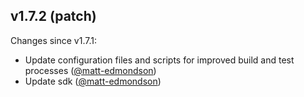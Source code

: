 ## v1.7.2 (patch)

Changes since v1.7.1:

- Update configuration files and scripts for improved build and test processes ([@matt-edmondson](https://github.com/matt-edmondson))
- Update sdk ([@matt-edmondson](https://github.com/matt-edmondson))
